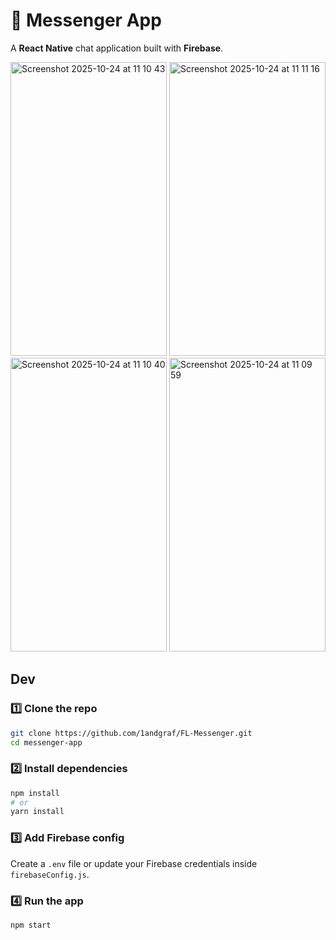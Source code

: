 # 💬 Messenger App

A **React Native** chat application built with **Firebase**.

<img width="250" height="470" alt="Screenshot 2025-10-24 at 11 10 43" src="https://github.com/user-attachments/assets/db57d8fe-1608-4e21-a405-1327a8cbeb2c" />
<img width="250" height="470" alt="Screenshot 2025-10-24 at 11 11 16" src="https://github.com/user-attachments/assets/f6971ce8-6dd3-458d-83b3-84101300bb36" />
<img width="250" height="470" alt="Screenshot 2025-10-24 at 11 10 40" src="https://github.com/user-attachments/assets/2df8b81f-90bb-4dc1-8408-1e7e184e74a3" />
<img width="250" height="470" alt="Screenshot 2025-10-24 at 11 09 59" src="https://github.com/user-attachments/assets/27d3092d-f623-4e12-a47a-4923e2e55e43" />

## Dev

### 1️⃣ Clone the repo
```bash
git clone https://github.com/1andgraf/FL-Messenger.git
cd messenger-app
```

### 2️⃣ Install dependencies
```bash
npm install
# or
yarn install
```

### 3️⃣ Add Firebase config  
Create a `.env` file or update your Firebase credentials inside `firebaseConfig.js`.

### 4️⃣ Run the app
```bash
npm start
```
